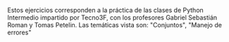 Estos ejercicios corresponden a la práctica de las clases de Python Intermedio impartido por Tecno3F, con los profesores Gabriel Sebastián Roman y Tomas Petelin.
Las temáticas vista son: "Conjuntos", "Manejo de errores"
